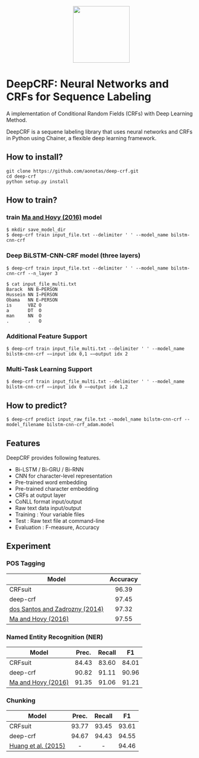 <p align="center"><img src="https://github.com/aonotas/deep-crf/blob/master/deep-crf.png" width="150"></p>

# DeepCRF: Neural Networks and CRFs for Sequence Labeling
A implementation of Conditional Random Fields (CRFs) with Deep Learning Method.

DeepCRF is a sequene labeling library that uses neural networks and CRFs in Python using Chainer, a flexible deep learning framework.

## How to install?
```
git clone https://github.com/aonotas/deep-crf.git
cd deep-crf
python setup.py install
```

## How to train?
### train [Ma and Hovy (2016)](https://arxiv.org/abs/1603.01354) model
```
$ mkdir save_model_dir
$ deep-crf train input_file.txt --delimiter ' ' --model_name bilstm-cnn-crf
```
### Deep BiLSTM-CNN-CRF model (three layers)
```
$ deep-crf train input_file.txt --delimiter ' ' --model_name bilstm-cnn-crf --n_layer 3
```
```
$ cat input_file_multi.txt
Barack  NN B−PERSON 
Hussein NN I−PERSON 
Obama   NN E−PERSON
is      VBZ O 
a       DT  O 
man     NN  O 
.       .   O
```
### Additional Feature Support
```
$ deep-crf train input_file_multi.txt --delimiter ' ' --model_name bilstm-cnn-crf −−input idx 0,1 −−output idx 2
```

### Multi-Task Learning Support
```
$ deep-crf train input_file_multi.txt --delimiter ' ' --model_name bilstm-cnn-crf −−input idx 0 −−output idx 1,2
```

## How to predict?
```
$ deep-crf predict input_raw_file.txt --model_name bilstm-cnn-crf --model_filename bilstm-cnn-crf_adam.model
```


## Features
DeepCRF provides following features.
- Bi-LSTM / Bi-GRU / Bi-RNN
- CNN for character-level representation
- Pre-trained word embedding
- Pre-trained character embedding
- CRFs at output layer
- CoNLL format input/output
- Raw text data input/output
- Training : Your variable files
- Test : Raw text file at command-line
- Evaluation : F-measure, Accuracy

## Experiment

### POS Tagging
Model                                                                      | Accuracy 
-------------------------------------------------------------------------- | :---: 
CRFsuit                                                                    | 96.39
deep-crf                                                                   | 97.45
[dos Santos and Zadrozny (2014)](http://proceedings.mlr.press/v32/santos14.pdf) | 97.32
[Ma and Hovy (2016)](https://arxiv.org/abs/1603.01354)                     | 97.55  


### Named Entity Recognition (NER)
Model                                                                           | Prec. | Recall | F1
------------------------------------------------------------------------------- | :---: | :---:  | :---: 
CRFsuit                                                                         | 84.43 | 83.60  | 84.01
deep-crf                                                                        | 90.82 | 91.11  | 90.96
[Ma and Hovy (2016)](https://arxiv.org/abs/1603.01354)                          | 91.35 | 91.06  | 91.21


### Chunking
Model                                                                           | Prec. | Recall | F1
------------------------------------------------------------------------------- | :---: | :---:  | :---: 
CRFsuit                                                                         | 93.77 | 93.45  | 93.61
deep-crf                                                                        | 94.67 | 94.43  | 94.55
[Huang et al. (2015)](https://arxiv.org/abs/1508.01991)                         |   -   |   -    | 94.46








